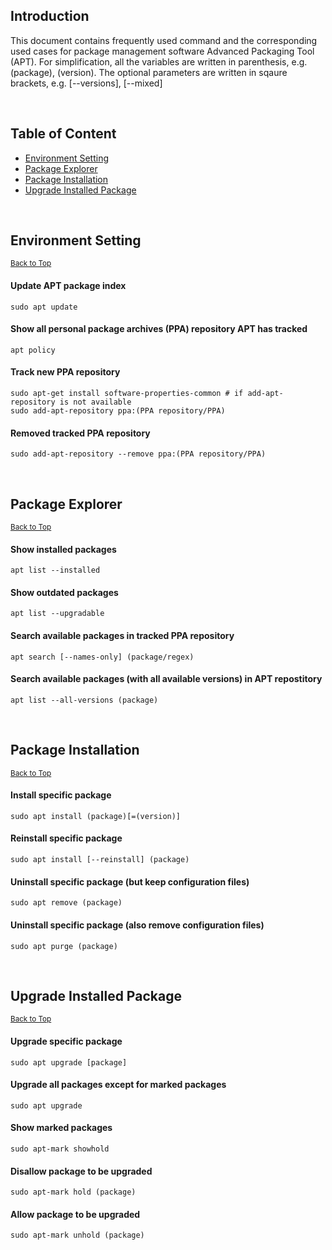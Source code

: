 ## Introduction
This document contains frequently used command and the corresponding used cases for package management software Advanced Packaging Tool (APT). For simplification, all the variables are written in parenthesis, e.g. (package), (version). The optional parameters are written in sqaure brackets, e.g. [--versions], [--mixed]

&nbsp;
## Table of Content
* [Environment Setting](#environment-setting)
* [Package Explorer](#package-explorer)
* [Package Installation](#package-installation)
* [Upgrade Installed Package](#upgrade-installed-package)

&nbsp;
## Environment Setting
<sub>[Back to Top](#introduction)</sub>
#### Update APT package index
```
sudo apt update
```
#### Show all personal package archives (PPA) repository APT has tracked
```
apt policy
```
#### Track new PPA repository
```
sudo apt-get install software-properties-common # if add-apt-repository is not available
sudo add-apt-repository ppa:(PPA repository/PPA)
```
#### Removed tracked PPA repository
```
sudo add-apt-repository --remove ppa:(PPA repository/PPA)
```

&nbsp;
## Package Explorer
<sub>[Back to Top](#introduction)</sub>
#### Show installed packages
```
apt list --installed
```
#### Show outdated packages
```
apt list --upgradable
```
#### Search available packages in tracked PPA repository
```
apt search [--names-only] (package/regex) 
```
#### Search available packages (with all available versions) in APT repostitory
```
apt list --all-versions (package)
```

&nbsp;
## Package Installation
<sub>[Back to Top](#introduction)</sub>
#### Install specific package
```
sudo apt install (package)[=(version)]
```
#### Reinstall specific package
```
sudo apt install [--reinstall] (package)
```
#### Uninstall specific package (but keep configuration files)
```
sudo apt remove (package)
```
#### Uninstall specific package (also remove configuration files)
```
sudo apt purge (package)
```

&nbsp;
## Upgrade Installed Package
<sub>[Back to Top](#introduction)</sub>
#### Upgrade specific package
```
sudo apt upgrade [package]
```
#### Upgrade all packages except for marked packages
```
sudo apt upgrade
```
#### Show marked packages
```
sudo apt-mark showhold
```
#### Disallow package to be upgraded
```
sudo apt-mark hold (package)
```
#### Allow package to be upgraded
```
sudo apt-mark unhold (package)
```
